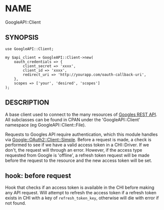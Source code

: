 # NAME

GoogleAPI::Client

## SYNOPSIS

    use GoogleAPI::Client;

    my $api_client = GoogleAPI::Client->new(
        oauth_credentials => {
            client_secret => 'xxxx',
            client_id => 'xxxx',
            redirect_uri => 'http://yourapp.com/oauth-callback-uri',
        },
        scopes => ['your', 'desired', 'scopes']
    );

## DESCRIPTION

A base client used to connect to the many resources of [Googles REST API](https://developers.google.com/google-apps/products).
All subclasses can be found in CPAN under the 'GoogleAPI::Client' namespace (eg GoogleAPI::Client::File).

Requests to Googles API require authentication, which this module handles via [Google::OAuth2::Client::Simple](thttps://metacpan.org/pod/Google::OAuth2::Client::Simple).
Before a request is made, a check is performed to see if we have a valid access token in a CHI::Driver. If we don't, the request will through an error.
However, if the access type requested from Google is 'offline', a refresh token request will be made before the request to the resource and the new access token will be set.

## hook: before request

Hook that checks if an access token is available in the CHI
before making any API request. Will attempt to refresh the
access token if a refresh token exists in CHI with a key
of `refresh_token_key`, otherwise will die with error
if not found.
